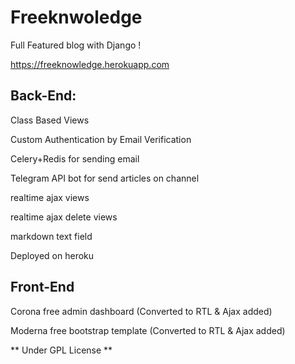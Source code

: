 # Freeknwoledge
Full Featured blog with Django !

https://freeknowledge.herokuapp.com

## Back-End:


Class Based Views

Custom Authentication by Email Verification

Celery+Redis for sending email

Telegram API bot for send articles on channel

realtime ajax views

realtime ajax delete views

markdown text field

Deployed on heroku


## Front-End


Corona free admin dashboard (Converted to RTL & Ajax added)

Moderna free bootstrap template (Converted to RTL & Ajax added)


** Under GPL License **
